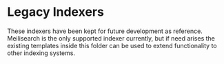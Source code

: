 # Legacy Indexers
These indexers have been kept for future development as reference.\
Meilisearch is the only supported indexer currently, but if need arises the existing templates inside this folder can be used to extend functionality to other indexing systems.